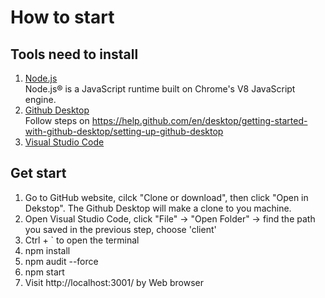 # How to start
## Tools need to install 
1. [Node.js](https://nodejs.org/en/)</br>
  Node.js® is a JavaScript runtime built on Chrome's V8 JavaScript engine.
2. [Github Desktop](https://desktop.github.com/)</br>
  Follow steps on https://help.github.com/en/desktop/getting-started-with-github-desktop/setting-up-github-desktop
3. [Visual Studio Code](https://code.visualstudio.com/)
## Get start
1. Go to GitHub website, cilck "Clone or download", then click "Open in Dekstop". The Github Desktop will make a clone to you machine.
2. Open Visual Studio Code, click "File" -> "Open Folder" -> find the path you saved in the previous step, choose 'client'
3. Ctrl + ` to open the terminal
4. npm install
5. npm audit --force
6. npm start
7. Visit http://localhost:3001/ by Web browser
